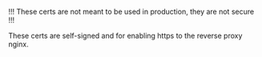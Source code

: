 !!! These certs are not meant to be used in production, they are not secure !!!

These certs are self-signed and for enabling https to the reverse proxy nginx.